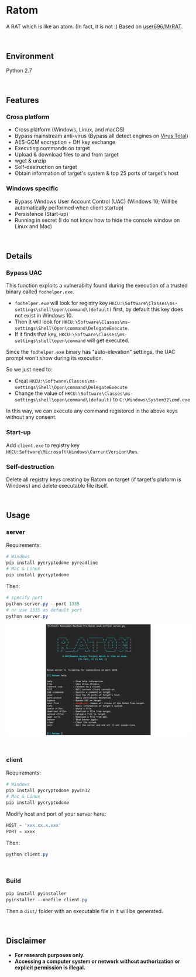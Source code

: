 # Ratom

A RAT which is like an atom. (In fact, it is not :) Based on [user696/MrRAT](https://github.com/user696/MrRAT).

&nbsp;

## Environment

Python 2.7

&nbsp;

## Features

### Cross platform

- Cross platform (Windows, Linux, and macOS)
- Bypass mainstream anti-virus (Bypass all detect engines on [Virus Total](https://www.virustotal.com/))
- AES-GCM encryption + DH key exchange
- Executing commands on target
- Upload & download files to and from target
- wget & unzip
- Self-destruction on target
- Obtain information of target's system & top 25 ports of target's host



### Windows specific

- Bypass Windows User Account Control (UAC) (Windows 10; Will be automatically performed when client startup)
- Persistence (Start-up)
- Running in secret (I do not know how to hide the console window on Linux and Mac)

&nbsp;

## Details

### Bypass UAC

This function exploits a vulnerabilty found during the execution of a trusted binary called `fodhelper.exe`. 

- `fodhelper.exe` will look for registry key `HKCU:\Software\Classes\ms-settings\shell\open\command\(default)` first, by default this key does not exist in Windows 10. 
- Then it will look for `HKCU:\Software\Classes\ms-settings\Shell\Open\command\DelegateExecute`. 
- If it finds that key, `HKCU:\Software\Classes\ms-settings\shell\open\command` will get executed.

Since the `fodhelper.exe` binary has "auto-elevation" settings, the UAC prompt won't show during its execution. 

So we just need to:

- Creat `HKCU:\Software\Classes\ms-settings\Shell\Open\command\DelegateExecute`
- Change the value of `HKCU:\Software\Classes\ms-settings\shell\open\command\(default)` to `C:\Windows\System32\cmd.exe`

In this way, we can execute any command registered in the above keys without any consent.



### Start-up

Add `client.exe` to registry key `HKCU:Software\Microsoft\Windows\CurrentVersion\Run`.



### Self-destruction

Delete all registry keys creating by Ratom on target (if target's plaform is Windows) and delete executable file itself.

&nbsp;

## Usage

### server

Requirements:

```powershell
# Windows
pip install pycryptodome pyreadline
# Mac & Linux
pip install pycryptodome
```

Then:

```powershell
# specify port
python server.py --port 1335
# or use 1335 as default port 
python server.py
```



![help](docs/help.png)

&nbsp;

### client

Requirements:

```powershell
# Windows
pip install pycryptodome pywin32
# Mac & Linux
pip install pycryptodome
```

Modify host and port of your server here:

```python
HOST = 'xxx.xx.x.xxx'
PORT = xxxx
```

Then:

```powershell
python client.py
```

&nbsp;

### Build

```powershell
pip install pyinstaller
pyinstaller --onefile client.py
```

Then a `dist/` folder with an executable file in it will be generated.

&nbsp;

## Disclaimer

- **For research purposes only.**
- **Accessing a computer system or network without authorization or explicit permission is illegal.**
